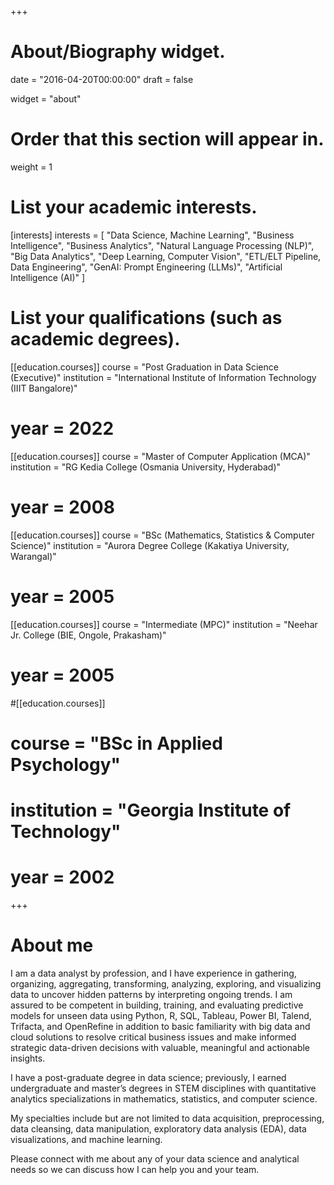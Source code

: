 +++
# About/Biography widget.

date = "2016-04-20T00:00:00"
draft = false

widget = "about"

# Order that this section will appear in.
weight = 1

# List your academic interests.
[interests]
interests = [
  "Data Science, Machine Learning",
  "Business Intelligence",
  "Business Analytics",
  "Natural Language Processing (NLP)",
  "Big Data Analytics",
  "Deep Learning, Computer Vision",
  "ETL/ELT Pipeline, Data Engineering",
  "GenAI: Prompt Engineering (LLMs)",
  "Artificial Intelligence (AI)"
  ]

# List your qualifications (such as academic degrees).
[[education.courses]]
  course = "Post Graduation in Data Science (Executive)"
  institution = "International Institute of Information Technology (IIIT Bangalore)"
#  year = 2022

[[education.courses]]
  course = "Master of Computer Application (MCA)"
  institution = "RG Kedia College (Osmania University, Hyderabad)"
#  year = 2008

[[education.courses]]
  course = "BSc (Mathematics, Statistics & Computer Science)"
  institution = "Aurora Degree College (Kakatiya University, Warangal)"
#  year = 2005

[[education.courses]]
  course = "Intermediate (MPC)"
  institution = "Neehar Jr. College (BIE, Ongole, Prakasham)"
#  year = 2005

#[[education.courses]]
#  course = "BSc in Applied Psychology"
#  institution = "Georgia Institute of Technology"
#  year = 2002
 
+++
  
# About me

I am a data analyst by profession, and I have experience in gathering, organizing, aggregating, transforming, analyzing, exploring, and visualizing data to uncover hidden patterns by interpreting ongoing trends. I am assured to be competent in building, training, and evaluating predictive models for unseen data using Python, R, SQL, Tableau, Power BI, Talend, Trifacta, and OpenRefine in addition to basic familiarity with big data and cloud solutions to resolve critical business issues and make informed strategic data-driven decisions with valuable, meaningful and actionable insights.

I have a post-graduate degree in data science; previously, I earned undergraduate and master’s degrees in STEM disciplines with quantitative analytics specializations in mathematics, statistics, and computer science.

My specialties include but are not limited to data acquisition, preprocessing, data cleansing, data manipulation, exploratory data analysis (EDA), data visualizations, and machine learning.

Please connect with me about any of your data science and analytical needs so we can discuss how I can help you and your team.
